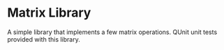 # Matrix Library #

A simple library that implements a few matrix operations.
QUnit unit tests provided with this library.
